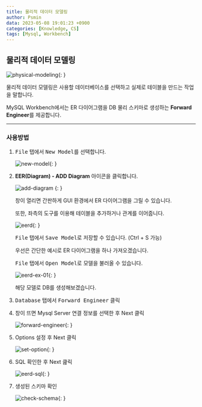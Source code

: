 ```yaml
---
title: 물리적 데이터 모델링
author: Psmin
data: 2023-05-08 19:01:23 +0900
categories: [Knowledge, CS]
tags: [Mysql, Workbench]
---
```


## 물리적 데이터 모델링

![physical-modeling](/assets/img/physical-modeling.png){: }

물리적 데이터 모델링은 사용할 데이터베이스를 선택하고 실제로 테이블을 만드는 작업을 말합니다.

MySQL Workbench에서는 ER 다이어그램을 DB 물리 스키마로 생성하는 **Forward Engineer**를 제공합니다.

---

### 사용방법

1. <kbd>File</kbd> 탭에서 <kbd>New Model</kbd>를 선택합니다.

   ![new-model](/assets/img/new-model.png){: }

2. **EER(Diagram) - ADD Diagram** 아이콘을 클릭합니다.

   ![add-diagram](/assets/img/add-diagram.png)
   {: }

   창이 열리면 간판하게 GUI 환경에서 ER 다이어그램을 그릴 수 있습니다.

   또한, 좌측의 도구를 이용해 테이블을 추가하거나 관계를 이어줍니다.

   ![eerd](/assets/img/eerd.png){: }

   <kbd>File</kbd> 탭에서 <kbd>Save Model</kbd>로 저장할 수 있습니다. (Ctrl + S 가능)

   우선은 간단한 예시로 ER 다이어그램을 하나 가져오겠습니다.

   <kbd>File</kbd> 탭에서 <kbd>Open Model</kbd>로 모델을 불러올 수 있습니다.

   ![eerd-ex-01](/assets/img/eerd-ex-01.png){: }

   해당 모델로 DB를 생성해보겠습니다.

3. <kbd>Database</kbd> 탭에서 <kbd>Forward Engineer</kbd> 클릭

4. 창이 뜨면 Mysql Server 연결 정보를 선택한 후 Next 클릭

   ![forward-engineer](/assets/img/forward-engineer.png){: }

5. Options 설정 후 Next 클릭

   ![set-option](/assets/img/set-option.png){: }

6. SQL 확인한 후 Next 큺릭

   ![eerd-sql](/assets/img/eerd-sql.png){: }

7. 생성된 스키마 확인

   ![check-schema](/assets/img/check-schema.png){: }
